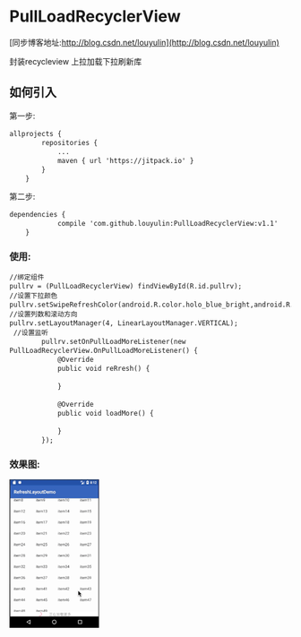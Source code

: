 # PullLoadRecyclerView

[同步博客地址:http://blog.csdn.net/louyulin](http://blog.csdn.net/louyulin)

封装recycleview 上拉加载下拉刷新库

## 如何引入
第一步:

    allprojects {
    		repositories {
    			...
    			maven { url 'https://jitpack.io' }
    		}
    	}

第二步:

    dependencies {
    	        compile 'com.github.louyulin:PullLoadRecyclerView:v1.1'
    	}

### 使用:

    //绑定组件
    pullrv = (PullLoadRecyclerView) findViewById(R.id.pullrv);
    //设置下拉颜色
    pullrv.setSwipeRefreshColor(android.R.color.holo_blue_bright,android.R.color.holo_blue_dark,android.R.color.holo_blue_bright);
    //设置列数和滚动方向
    pullrv.setLayoutManager(4, LinearLayoutManager.VERTICAL);
     //设置监听
            pullrv.setOnPullLoadMoreListener(new PullLoadRecyclerView.OnPullLoadMoreListener() {
                @Override
                public void reRresh() {

                }

                @Override
                public void loadMore() {

                }
            });

### 效果图:
![这是一样图片](https://github.com/louyulin/PullLoadRecyclerView/blob/master/1.gif?raw=true)